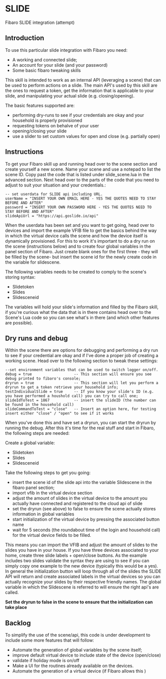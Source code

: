 # SLIDE
Fibaro SLIDE integration (attempt)

## Introduction
To use this particular slide integration with Fibaro you need:
- A working and connected slide;
- An account for your slide (and your password)
- Some basic fibaro tweaking skills

This skill is intended to work as an internal API (leveraging a scene) that can be used to perform actions on a slide. The main API's used by this skill are the ones to request a token, get the information that is applicable to your slide, and manipulating your actual slide (e.g. closing/opening).

The basic features supported are:
- performing dry-runs to see if your credentials are okay and your household is properly provisioned
- requesting tokens on behalve of your user
- opening/closing your slide
- use a slider to set custom values for open and close (e.g. partially open)

## Instructions
To get your Fibaro skill up and running head over to the scene section and create yourself  a new scene. Name your scene and use a notepad to list the scene ID. Copy past the code that is listed under slide_scene.lua in the advanced section. Next head over to the parts of the code that you need to adjust to suit your situation and your credentials.:

```
-- set userdata for SLIDE api including URL.
userName = "INSERT YOUR OWN EMAIL HERE - YES THE QUOTES NEED TO STAY BEFORE AND AFTER"
password = "INSERT YOUR OWN PASSWORD HERE - YES THE QUOTES NEED TO STAY BEFORE AND AFTER"
slideApiUrl = "https://api.goslide.io/api"
```
When the userdata has been set and you want to  get going, head over to devices and import the example VFIB file to get the basics behind the way in which the virtual device calls the scene and how the device itself is dynamically provisioned. For this to work it's important to do a dry run on the scene (instructions below) and to create four global variables in the panel section of Fibaro. Just create blank ones for the first three - they will be filled by the scene- but insert the scene id for the newly create code in the variable for slidescene.

The following variables needs to be created to comply to the scene's storing syntax:
- Slidetoken
- Slides
- Slidesceneid

The variables will hold your slide's information and filled by the Fibaro skill, if you're curious what the data that is in there contains head over to the Scene's Lua code so you can see what's  in there (and which other features are possible).

## Dry runs and debug
Within the scene there are options for debugging and performing a dry run to see if your credential are okay and if I've done a proper job of creating a working scene. Head over to the following section to tweak these settings:
```
--set environment variables that can be used to switch logger on/off.
debug = true                   -- This section will ensure you see debug printed to fibaro's console;
dryrun = true                  -- This section will let you perform a dryrun to get a token retrieve your household info;
testIndividualSlide = true     -- If you know your slide's ID (e.g. you have performed a houshold call) you can try to call one;
slideIdToTest = 1867           -- insert the slideID (the number can be found in the household call)
slideCommandToTest = "close"   -- Insert an option here, for testing insert either "close" / "open" to see if it works

```
When you've done this and have set a dryrun, you can start the dryrun by running the debug. After this it's time for the real stuff and start in Fibaro, the following steps are needed:

Create a global variable:
- Slidetoken
- Slides
- Slidesceneid

Take the following steps to get you going:
- insert the scene id of the slide api into the variable Slidescene in the fibaro panel section;
- import vfib in the virtual device section
- adjust the amount of slides in the virtual device to the amount you actually have connected and registered to the cloud api of slide
- set the dryrun (see above) to false to ensure the scene actually stores information in global variables
- start initialization of the virtual device by pressing the associated button name
- wait for 5 seconds (the roundabout time of the login and household call) for the virtual device fields to be filled.

This means you can  import the VFIB and adjust the amount of slides to the slides you have in your house. If you have three devices associated to your home, create three slide labels + open/close buttons. As the example includes two slides validate the syntax they are using to see if you can simply copy one example to the new device (typically this would be a yes). In general the initialization button will loop through all of the slides the SLIDE API will return and create associated labels in the virtual devices so you can actually recognize your slides by their respective friendly names. The global variable in which the Slidescene is referred to will ensure the right api's are called.

**Set the dryrun to false in the scene to ensure that the initialization can take place**

## Backlog
To simplify the use of the scene/api, this code is under development to include some more features that will follow:
- Automate the generation of global variables by the scene itself;
- improve default virtual device to include state of the device (open/close)
- validate if holiday mode is on/off
- Make a UI for the routines already available on the devices.
- Automate the generation of a virtual device (if Fibaro allows this )
